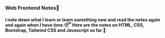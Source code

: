 ### Web Frontend Notes📒
#### I note down what I learn or learn something new and read the notes again and again when I have time.😴 Here are the notes on HTML, CSS, Bootstrap, Tailwind CSS and Javascript so far.🫰
